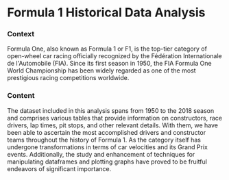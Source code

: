 # Formula 1 Historical Data Analysis

### Context

Formula One, also known as Formula 1 or F1, is the top-tier category of open-wheel car racing officially recognized by the Fédération Internationale de l'Automobile (FIA). Since its first season in 1950, the FIA Formula One World Championship has been widely regarded as one of the most prestigious racing competitions worldwide.


### Content

The dataset included in this analysis spans from 1950 to the 2018 season and comprises various tables that provide information on constructors, race drivers, lap times, pit stops, and other relevant details. With them, we have been able to ascertain the most accomplished drivers and constructor teams throughout the history of Formula 1. As the category itself has undergone transformations in terms of car velocities and its Grand Prix events. Additionally, the study and enhancement of techniques for manipulating dataframes and plotting graphs have proved to be fruitful endeavors of significant importance.
